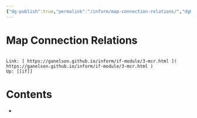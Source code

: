 ```yaml
---
{"dg-publish":true,"permalink":"/inform/map-connection-relations/","dgHomeLink":true,"dgPassFrontmatter":false}
---
```


# Map Connection Relations
```ad-info

Link: [ https://ganelson.github.io/inform/if-module/3-mcr.html ]( https://ganelson.github.io/inform/if-module/3-mcr.html )
Up: [[if]]
```

# Contents
- 